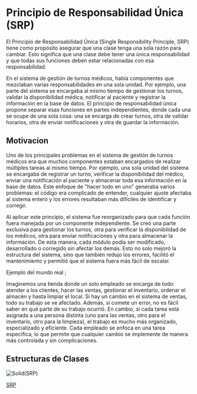 # Principio de Responsabilidad Única (SRP)

El Principio de Responsabilidad Única (Single Responsibility Principle, SRP) tiene como propósito asegurar que una clase tenga una sola razón para cambiar. 
Esto significa que una clase debe tener una única responsabilidad y que todas sus funciones deben estar relacionadas con esa responsabilidad.

En el sistema de gestión de turnos médicos, había componentes que mezclaban varias responsabilidades en una sola unidad. Por ejemplo, una parte del sistema se encargaba al mismo tiempo de gestionar los turnos, validar la disponibilidad médica, notificar al paciente y registrar la información en la base de datos.
El principio de responsabilidad única propone separar esas funciones en partes independientes, donde cada una se ocupe de una sola cosa: una se encarga de crear turnos, otra de validar horarios, otra de enviar notificaciones y otra de guardar la información.



## Motivacion


Uno de los principales problemas en el sistema de gestión de turnos médicos era que muchos componentes estaban encargados de realizar múltiples tareas al mismo tiempo. Por ejemplo, una sola unidad del sistema se encargaba de registrar un turno, verificar la disponibilidad del médico, enviar una notificación al paciente y almacenar toda esa información en la base de datos. Este enfoque de "hacer todo en uno" generaba varios problemas: el código era complicado de entender, cualquier ajuste afectaba al sistema entero y los errores resultaban más difíciles de identificar y corregir.

Al aplicar este principio, el sistema fue reorganizado para que cada función fuera manejada por un componente independiente. 
Se creó una parte exclusiva para gestionar los turnos, otra para verificar la disponibilidad de los médicos, otra para enviar notificaciones y otra para almacenar la información. De esta manera, cada módulo podía ser modificado, desarrollado o corregido sin afectar los demás. Esto no solo mejoró la estructura del sistema, sino que también redujo los errores, facilitó el mantenimiento y permitió que el sistema fuera más fácil de escalar.

Ejemplo del mundo real ; 

Imaginemos una tienda donde un solo empleado se encarga de todo: atender a los clientes, hacer las ventas, gestionar el inventario, ordenar el almacén y hasta limpiar el local. 
Si hay un cambio en el sistema de ventas, todo su trabajo se ve afectado. Además, si comete un error, no es fácil saber en qué parte de su trabajo ocurrió. En cambio, si cada tarea está asignada a una persona distinta (uno para las ventas, otro para el inventario, otro para la limpieza), el trabajo es mucho más organizado, especializado y eficiente. 
Cada empleado se enfoca en una tarea específica, lo que permite que cualquier cambio se implemente de manera más controlada y sin complicaciones.






## Estructuras de Clases 

![Solid(SRP)](https://github.com/user-attachments/assets/c2500381-d78d-46d7-ab0b-18cccc0eb7a9)

[SRP](https://drive.google.com/file/d/1Nk84bHqLgRxeM7SRluQu1j2AHNx_4jye/view?usp=sharing)














